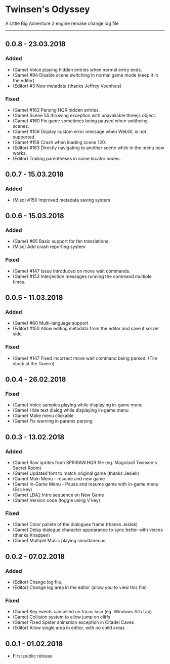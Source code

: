 # Twinsen's Odyssey
A Little Big Adventure 2 engine remake change log file

---

## 0.0.8 - 23.03.2018
### Added
* (Game) Voice playing hidden entries when normal entry ends.
* (Game) #94 Disable scene switching in normal game mode (keep it in the editor).
* (Editor) #3 New metadata (thanks Jeffrey Veenhuis)
### Fixed
* (Game) #162 Parsing HQR hidden entries.
* (Game) Scene 55 throwing exception with unavailable threejs object.
* (Game) #160 Fix game sometimes being paused when swithcing scenes.
* (Game) #159 Display custom error message when WebGL is not supported.
* (Game) #158 Crash when loading scene 120.
* (Editor) #163 Directly navigating to another scene while in the menu now works.
* (Editor) Trailing parentheses in some locator nodes.

## 0.0.7 - 15.03.2018
### Added
* (Misc) #150 Improved metadata saving system

## 0.0.6 - 15.03.2018
### Added
* (Game) #65 Basic support for fan translations
* (Misc) Add crash reporting system
### Fixed
* (Game) #147 Issue introduced on move wait commands.
* (Game) #153 Interjection messages running the command multiple times.

## 0.0.5 - 11.03.2018
### Added
* (Game) #60 Multi-language support
* (Editor) #150 Allow editing metadata from the editor and save it server side.
### Fixed
* (Game) #147 Fixed incorrect move wait command being parsed. (Tim stuck at the Tavern)

## 0.0.4 - 26.02.2018
### Fixed
* (Game) Voice samples playing while displaying in-game menu
* (Game) Hide text dialog while displaying in-game menu
* (Game) Make menu clickable
* (Game) Fix warning in params parsing

## 0.0.3 - 13.02.2018
### Added
* (Game) Raw sprites from SPRIRAW.HQR file (eg. Magicball Twinsen's Secret Room)
* (Game) Updated font to match original game (thanks Jesiek)
* (Game) Main Menu - resume and new game
* (Game) In-Game Menu - Pause and resume game with in-game menu (Esc key)
* (Game) LBA2 Intro sequence on New Game
* (Game) Version code (toggle using V key)

### Fixed
* (Game) Color pallete of the dialogues frame (thanks Jesiek)
* (Game) Delay dialogue character appearance to sync better with voices (thanks Knappen)
* (Game) Multiple Music playing simultaneous

## 0.0.2 - 07.02.2018
### Added
* (Editor) Change log file.
* (Editor) Change log area in the editor (allow you to view this file)

### Fixed
* (Game) Key events cancelled on focus lose (eg. Windows Alt+Tab)
* (Game) Collision system to allow jump on cliffs
* (Game) Fixed Spider animation exception in Citadel Caves
* (Editor) Allow single area in editor, with no child areas

## 0.0.1 - 01.02.2018
* First public release
